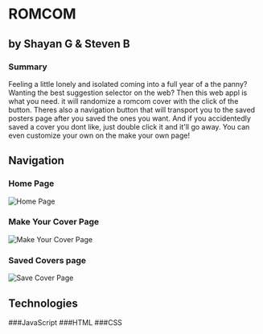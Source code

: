 # ROMCOM

## by Shayan G & Steven B

### Summary

Feeling a little lonely and isolated coming into a full year of a the panny? Wanting the best suggestion selector on the web? Then this web appl is what you need. it will randomize a romcom cover with the click of the button. Theres also a navigation button that will transport you to the saved posters page after you saved the ones you want. And if you accidentedly saved a cover you dont like, just double click it and it'll go away. You can even customize your own on the make your own page! 

## Navigation

### Home Page
![Home Page](https://i.ibb.co/x6zMBZs/home.png "Home Page")

### Make Your Cover Page
![Make Your Cover Page](https://i.ibb.co/XbmGLxf/make-cover.png "Make Your Own Cover")

### Saved Covers page
![Save Cover Page](https://i.ibb.co/SVbTKpt/saved-covers.png "Saved Covers")

## Technologies

###JavaScript
###HTML
###CSS
